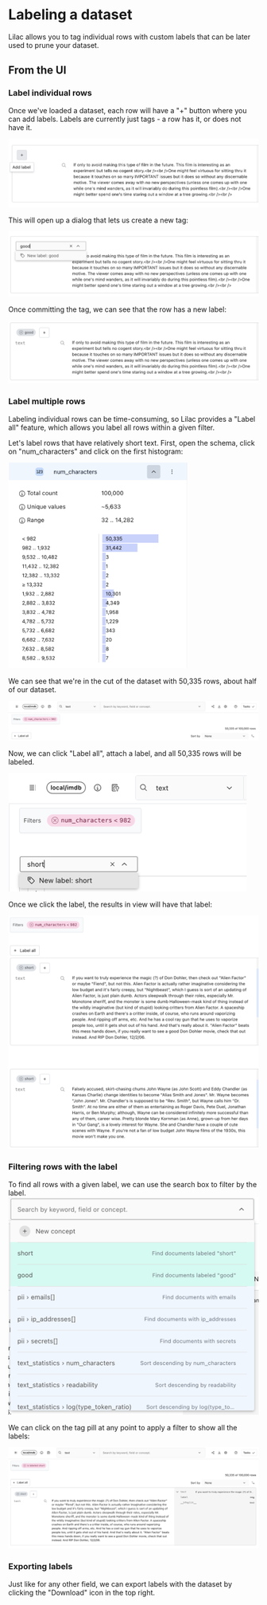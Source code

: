 # Labeling a dataset

Lilac allows you to tag individual rows with custom labels that can be later used to prune your
dataset.

## From the UI

### Label individual rows

Once we've loaded a dataset, each row will have a "+" button where you can add labels. Labels are
currently just tags - a row has it, or does not have it.

<img src="../_static/dataset/dataset_add_label_row.png"></img>

This will open up a dialog that lets us create a new tag:

<img src="../_static/dataset/dataset_add_label_tag.png"></img>

Once committing the tag, we can see that the row has a new label:

<img src="../_static/dataset/dataset_add_label_row_tagged.png"></img>

### Label multiple rows

Labeling individual rows can be time-consuming, so Lilac provides a "Label all" feature, which
allows you label all rows within a given filter.

Let's label rows that have relatively short text. First, open the schema, click on "num_characters"
and click on the first histogram:

<img width=360 src="../_static/dataset/dataset_add_label_filter_characters.png"></img>

We can see that we're in the cut of the dataset with 50,335 rows, about half of our dataset.

<img src="../_static/dataset/dataset_add_label_label_all_button.png"></img>

Now, we can click "Label all", attach a label, and all 50,335 rows will be labeled.

<img width=480 src="../_static/dataset/dataset_add_label_all_short.png"></img>

Once we click the label, the results in view will have that label:

<img src="../_static/dataset/dataset_add_label_short_labels.png"></img>

### Filtering rows with the label

To find all rows with a given label, we can use the search box to filter by the label.
<img src="../_static/dataset/dataset_add_label_searchbox.png"></img>

We can click on the tag pill at any point to apply a filter to show all the labels:

<img src="../_static/dataset/dataset_add_label_filter.png"></img>

### Exporting labels

Just like for any other field, we can export labels with the dataset by clicking the "Download" icon
in the top right.
